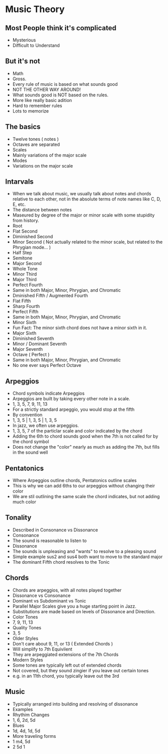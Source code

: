 # Music Theory

## Most People think it's complicated
 - Mysterious
 - Difficult to Understand

## But it's not
 - Math
  - Gross.
 - Every rule of music is based on what sounds good
  - NOT THE OTHER WAY AROUND!
  - What sounds good is NOT based on the rules.
 - More like really basic adition
 - Hard to remember rules
 - Lots to memorize

## The basics
 - Twelve tones ( notes )
 - Octaves are separated
 - Scales
  - Mainly variations of the major scale
 - Modes
  - Variations on the major scale

## Intarvals
 - When we talk about music, we usually talk about notes and chords relative to each other, not in the absolute terms of note names like C, D, E, etc.
 - The distance between notes
 - Maseured by degree of the major or minor scale with some stupidity from history.
 - Root
 - Flat Second
  - Diminished Second
  - Minor Second ( Not actually related to the minor scale, but related to the Phrygian mode... )
  - Half Step
  - Semitone
 - Major Second
  - Whole Tone
 - Minor Third
 - Major Third
 - Perfect Fourth
  - Same in both Major, Minor, Phrygian, and Chromatic
 - Dminished Fifth / Augmented Fourth
  - Flat Fifth
  - Sharp Fourth
 - Perfect Fifth
  - Same in both Major, Minor, Phrygian, and Chromatic
 - Minor Sixth
  - Fun Fact: The minor sixth chord does not have a minor sixth in it.
 - Major Sixth
  - Diminished Seventh
 - Minor / Dominant Seventh
 - Major Seventh
 - Octave ( Perfect )
  - Same in both Major, Minor, Phrygian, and Chromatic
  - No one ever says Perfect Octave

## Arpeggios
 - Chord symbols indicate Arpeggios
 - Arpeggios are built by taking every other note in a scale.
 - 1, 3, 5, 7, 9, 11, 13
 - For a strictly standard arpeggio, you would stop at the fifth
  - By convention
  - 1, 3, 5 | 1, 3, 5 | 1, 3, 5
 - In jazz, we often use arpeggios.
  - 1, 3, 5, 7 of the particlar scale and color indicated by the chord
  - Adding the 6th to chord sounds good when the 7th is not called for by the chord symbol
   - Does not change the "color" nearly as much as adding the 7th, but fills in the sound well

## Pentatonics
 - Where Arpeggios outline chords, Pentatonics outline scales
 - This is why we can add 6ths to our arpeggios without changing their color
 - We are stil outlining the same scale the chord indicates, but not adding much color

## Tonality
 - Described in Consonance vs Dissonance
 - Consonance
  - The sound is reasonable to listen to
 - Dissonance
  - The sounds is unpleasing and "wants" to resolve to a pleasing sound
 - Simple example sus2 and sus4 both want to move to the standard major
 - The dominant Fifth chord resolves to the Tonic

## Chords
 - Chords are arpeggios, with all notes played together
 - Dissonance vs Consonance
 - Dominant vs Subdominant vs Tonic
 - Parallel Major Scales give you a huge starting point in Jazz.
 - Substitutions are made based on levels of Dissonance and Direction.
 - Color Tones
  - 7, 9, 11, 13
 - Quality Tones
  - 3, 5
 - Older Styles
  - Don't care about 9, 11, or 13 ( Extended Chords )
   - Will simplify to 7th Equivilent
   - They are arpeggiated extensions of the 7th Chords
 - Modern Styles
  - Some tones are typically left out of extended chords
  - Not covered, but they sound zingier if you leave out certain tones
   - e.g. in an 11th chord, you typically leave out the 3rd

## Music
 - Typically arranged into building and resolving of dissonance
 - Examples
  - Rhythim Changes
   - 1, 6, 2d, 5d
  - Blues
   - 1d, 4d, 1d, 5d
   - More traveling forms
  - 1 m4, 5d
  - 2 5d 1

